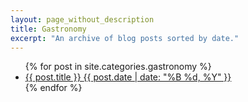 ```yaml
---
layout: page_without_description
title: Gastronomy
excerpt: "An archive of blog posts sorted by date."
---
```


<ul class="post-list">
{% for post in site.categories.gastronomy %}
  <li><article><a href="{{ site.url }}{{ post.url }}">{{ post.title }} <span class="entry-date"><time datetime="{{ post.date | date_to_xmlschema }}">{{ post.date | date: "%B %d, %Y" }}</time></span></a></article></li>
{% endfor %}
</ul>
